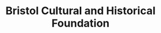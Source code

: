 ---
layout: repo
title: "Bristol Cultural and Historical Foundation"
id: 13242
permalink: repos/13242/
---